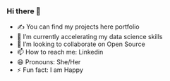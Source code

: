 ### Hi there 👋


- ✍ You can find my projects here portfolio
- 🌱 I’m currently accelerating my data science skills
- 👯 I’m looking to collaborate on Open Source
- 📫 How to reach me: Linkedin
- 😄 Pronouns: She/Her
- ⚡ Fun fact: I am Happy


